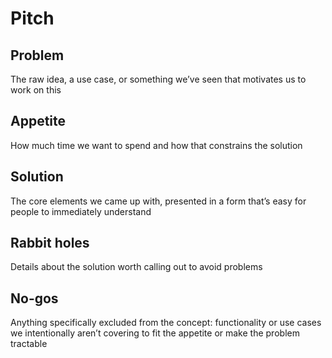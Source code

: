 # Pitch

## Problem

The raw idea, a use case, or something we’ve seen that motivates us to work on this

## Appetite

How much time we want to spend and how that constrains the solution

## Solution

The core elements we came up with, presented in a form that’s easy for people to immediately understand

## Rabbit holes

Details about the solution worth calling out to avoid problems

## No-gos

Anything specifically excluded from the concept: functionality or use cases we intentionally aren’t covering to fit the appetite or make the problem tractable
